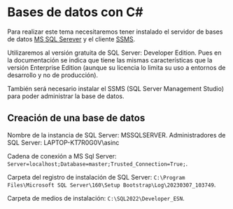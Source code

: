 # Bases de datos con C#

Para realizar este tema necesitaremos tener instalado el servidor de bases de datos [MS SQL Serever](https://www.microsoft.com/es-es/sql-server/sql-server-downloads) y el cliente [SSMS](https://docs.microsoft.com/es-es/sql/ssms/download-sql-server-management-studio-ssms?view=sql-server-ver15).

Utilizaremos al versión gratuita de SQL Server: Developer Edition. Pues en la documentación se indica que tiene las mismas características que la versión Enterprise Edition (aunque su licencia lo limita su uso a entornos de desarrollo y no de producción).

También será necesario instalar el SSMS (SQL Server Management Studio) para poder administrar la base de datos.

## Creación de una base de datos

Nombre de la instancia de SQL Server: MSSQLSERVER.
Administradores de SQL Server: LAPTOP-KT7R0G0V\asinc

Cadena de conexión a MS Sql Server: `Server=localhost;Database=master;Trusted_Connection=True;`.

Carpeta del registro de instalación de SQL Server: `C:\Program Files\Microsoft SQL Server\160\Setup Bootstrap\Log\20230307_103749`.

Carpeta de medios de instalación: `C:\SQL2022\Developer_ESN`.